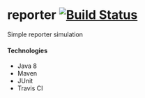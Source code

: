# reporter  [![Build Status](https://travis-ci.org/PatrykIgras/Reporter.svg?branch=master)](https://travis-ci.org/PatrykIgras/Reporter)
Simple reporter simulation

#### Technologies

- Java 8
- Maven
- JUnit
- Travis CI

